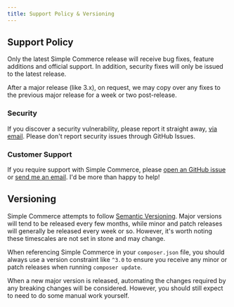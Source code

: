 ```yaml
---
title: Support Policy & Versioning
---
```


## Support Policy

Only the latest Simple Commerce release will receive bug fixes, feature additions and official support. In addition, security fixes will only be issued to the latest release.

After a major release (like 3.x), on request, we may copy over any fixes to the previous major release for a week or two post-release.

### Security

If you discover a security vulnerability, please report it straight away, [via email](mailto:security@doublethree.digital). Please don't report security issues through GitHub Issues.

### Customer Support

If you require support with Simple Commerce, please [open an GitHub issue](https://github.com/duncanmcclean/simple-commerce/issues/new/choose) or [send me an email](mailto:help@doublethree.digital). I'd be more than happy to help!

## Versioning

Simple Commerce attempts to follow [Semantic Versioning](https://semver.org/). Major versions will tend to be released every few months, while minor and patch releases will generally be released every week or so. However, it's worth noting these timescales are not set in stone and may change.

When referencing Simple Commerce in your `composer.json` file, you should always use a version constraint like `^3.0` to ensure you receive any minor or patch releases when running `composer update`.

When a new major version is released, automating the changes required by any breaking changes will be considered. However, you should still expect to need to do some manual work yourself.
